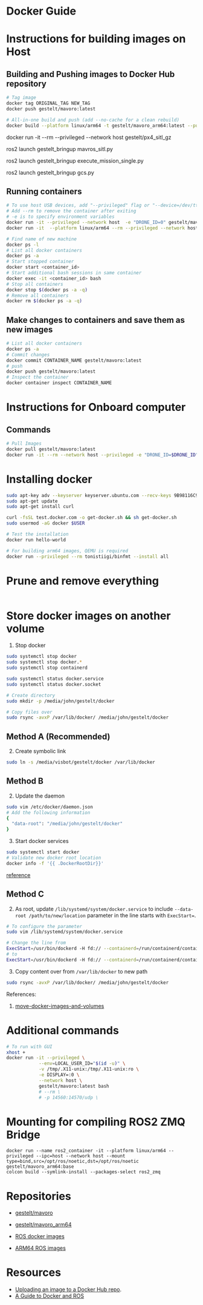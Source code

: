 # Docker Guide

# Instructions for building images on Host

## Building and Pushing images to Docker Hub repository
```bash
# Tag image
docker tag ORIGINAL_TAG NEW_TAG
docker push gestelt/mavoro:latest

# All-in-one build and push (add --no-cache for a clean rebuild)
docker build --platform linux/arm64 -t gestelt/mavoro_arm64:latest --push .
```

docker run -it --rm --privileged --network host  gestelt/px4_sitl_gz

ros2 launch gestelt_bringup mavros_sitl.py

ros2 launch gestelt_bringup execute_mission_single.py

ros2 launch gestelt_bringup gcs.py

## Running containers
```bash
# To use host USB devices, add "--privileged" flag or "--device=/dev/ttyAML1"
# Add --rm to remove the container after exiting
# -e is to specify environment variables
docker run -it --privileged --network host  -e "DRONE_ID=0" gestelt/mavoro:latest
docker run -it  --platform linux/arm64 --rm --privileged --network host  -e "DRONE_ID=0" gestelt/mavoro_arm64:latest

# Find name of new machine 
docker ps -l
# List all docker containers
docker ps -a
# Start stopped container
docker start <container_id>
# Start additional bash sessions in same container
docker exec -it <container_id> bash
# Stop all containers
docker stop $(docker ps -a -q)
# Remove all containers
docker rm $(docker ps -a -q)
```

## Make changes to containers and save them as new images
```bash
# List all docker containers
docker ps -a
# Commit changes
docker commit CONTAINER_NAME gestelt/mavoro:latest
# push 
docker push gestelt/mavoro:latest
# Inspect the container
docker container inspect CONTAINER_NAME
```

# Instructions for Onboard computer

## Commands
```bash
# Pull Images
docker pull gestelt/mavoro:latest
docker run -it --rm --network host --privileged -e "DRONE_ID=$DRONE_ID" gestelt/mavoro:latest
```

# Installing docker
```bash
sudo apt-key adv --keyserver keyserver.ubuntu.com --recv-keys 9B98116C9AA302C7
sudo apt-get update
sudo apt-get install curl

curl -fsSL test.docker.com -o get-docker.sh && sh get-docker.sh
sudo usermod -aG docker $USER 

# Test the installation
docker run hello-world 

# For building arm64 images, QEMU is required
docker run --privileged --rm tonistiigi/binfmt --install all
```

# Prune and remove everything
```bash
```

# Store docker images on another volume
1. Stop docker
```bash
sudo systemctl stop docker
sudo systemctl stop docker.*
sudo systemctl stop containerd

sudo systemctl status docker.service
sudo systemctl status docker.socket

# Create directory
sudo mkdir -p /media/john/gestelt/docker

# Copy files over
sudo rsync -avxP /var/lib/docker/ /media/john/gestelt/docker
```

## Method A (Recommended)
2. Create symbolic link 
```bash
sudo ln -s /media/visbot/gestelt/docker /var/lib/docker
```

## Method B
2. Update the daemon
```bash
sudo vim /etc/docker/daemon.json
# Add the following information
{
  "data-root": "/media/john/gestelt/docker"
}
```
3. Start docker services
```bash
sudo systemctl start docker
# Validate new docker root location
docker info -f '{{ .DockerRootDir}}'
```

[reference](https://www.ibm.com/docs/en/z-logdata-analytics/5.1.0?topic=software-relocating-docker-root-directory)

## Method C

2. As root, update `/lib/systemd/system/docker.service` to include `--data-root /path/to/new/location` parameter in the line starts with `ExecStart=`. 
```bash
# To configure the parameter
sudo vim /lib/systemd/system/docker.service

# Change the line from 
ExecStart=/usr/bin/dockerd -H fd:// --containerd=/run/containerd/containerd.sock
# to
ExecStart=/usr/bin/dockerd -H fd:// --containerd=/run/containerd/containerd.sock --data-root /media/john/gestelt/
```

3. Copy content over from `/var/lib/docker` to new path
```bash
sudo rsync -avxP /var/lib/docker/ /media/john/gestelt/docker
```

References:
1. [move-docker-images-and-volumes](https://wiki.casaos.io/en/guides/move-docker-images-and-volumes-to-a-diffferent-storage#:~:text=There%20are%20few%20options%20to,systemd%20with%20the%20new%20path.)


# Additional commands
```bash
# To run with GUI
xhost +
docker run -it --privileged \
            --env=LOCAL_USER_ID="$(id -u)" \
            -v /tmp/.X11-unix:/tmp/.X11-unix:ro \
            -e DISPLAY=:0 \
            --network host \
            gestelt/mavoro:latest bash
            # --rm \
            # -p 14560:14570/udp \
```

# Mounting for compiling ROS2 ZMQ Bridge
```
docker run --name ros2_container -it --platform linux/arm64 --privileged --ipc=host --network host --mount type=bind,src=/opt/ros/noetic,dst=/opt/ros/noetic gestelt/mavoro_arm64:base
colcon build --symlink-install --packages-select ros2_zmq
```

# Repositories

- [gestelt/mavoro](https://hub.docker.com/repository/docker/gestelt/mavoro/general)
- [gestelt/mavoro_arm64](https://hub.docker.com/repository/docker/gestelt/mavoro_arm64/general)

- [ROS docker images](https://registry.hub.docker.com/_/ros/)

- [ARM64 ROS images](https://hub.docker.com/r/arm64v8/ros)

# Resources

- [Uploading an image to a Docker Hub repo](https://docs.docker.com/guides/workshop/04_sharing_app/).
- [A Guide to Docker and ROS](https://roboticseabass.com/2021/04/21/docker-and-ros/)


